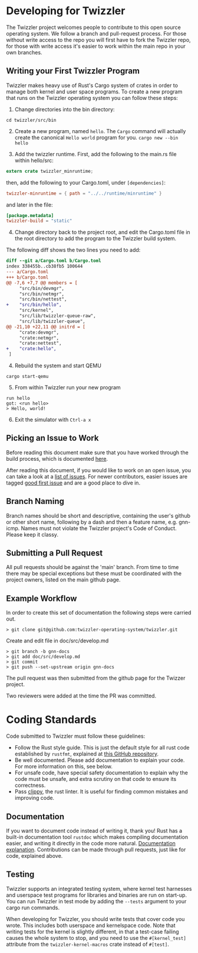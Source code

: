 # Developing for Twizzler

The Twizzler project welcomes people to contribute to this open source
operating system.  We follow a branch and pull-request process.  For
those without write access to the repo you will first have to fork the
Twizzler repo, for those with write access it's easier to work within
the main repo in your own branches.

## Writing your First Twizzler Program

Twizzler makes heavy use of Rust's Cargo system of crates in order to manage both kernel and user space programs.  To create a new program that
runs on the Twizzler operating system you can follow these steps:

1. Change directories into the bin directory:

```cd twizzler/src/bin```

2. Create a new program, named ```hello```.  The ```Cargo``` command will actually create the canonical ```Hello world``` program for you.
```cargo new --bin hello```

3. Add the twizzler runtime. First, add the following to the main.rs file within hello/src:

```rust
extern crate twizzler_minruntime;
```

then, add the following to your Cargo.toml, under `[dependencies]`:

```toml
twizzler-minruntime = { path = "../../runtime/minruntime" }
```

and later in the file:

```toml
[package.metadata]
twizzler-build = "static"
```

4. Change directory back to the project root, and edit the Cargo.toml file in the root directory to add the program to the Twizzler build system.

The following diff shows the two lines you need to add:

```diff
diff --git a/Cargo.toml b/Cargo.toml
index 338455b..cb38fb5 100644
--- a/Cargo.toml
+++ b/Cargo.toml
@@ -7,6 +7,7 @@ members = [
     "src/bin/devmgr",
     "src/bin/netmgr",
     "src/bin/nettest",
+    "src/bin/hello",
     "src/kernel",
     "src/lib/twizzler-queue-raw",
     "src/lib/twizzler-queue",
@@ -21,10 +22,11 @@ initrd = [
     "crate:devmgr",
     "crate:netmgr",
     "crate:nettest",
+    "crate:hello",
 ]
 ```

   4. Rebuild the system and start QEMU

```cargo start-qemu```

  5. From within Twizzler run your new program

```
run hello
got: <run hello>
> Hello, world!
```

  6. Exit the simulator with ```Ctrl-a x```

## Picking an Issue to Work

Before reading this document make sure that you have worked through the build process, which is documented
[here](https://github.com/twizzler-operating-system/twizzler/doc/src/BUILD.md).

After reading this document, if you would like to work on an open issue,
you can take a look at a
[list of issues](https://github.com/twizzler-operating-system/twizzler/issues).
For newer contributors, easier issues are tagged
[good first issue](https://github.com/twizzler-operating-system/twizzler/labels/good%20first%20issue)
and are a good place to dive in.


## Branch Naming

Branch names should be short and descriptive, containing the user's
github or other short name, following by a dash and then a feature
name, e.g. gnn-icmp.  Names must not violate the Twizzler project's
Code of Conduct.  Please keep it classy.

## Submitting a Pull Request

All pull requests should be against the 'main' branch.  From time to
time there may be special exceptions but these must be coordinated
with the project owners, listed on the main github page.

## Example Workflow

In order to create this set of documentation the following steps were
carried out.

```
> git clone git@github.com:twizzler-operating-system/twizzler.git
```

Create and edit file in doc/src/develop.md

```
> git branch -b gnn-docs
> git add doc/src/develop.md
> git commit
> git push --set-upstream origin gnn-docs
```

The pull request was then submitted from the github page for the
Twizzer project.

Two reviewers were added at the time the PR was committed.


# Coding Standards

Code submitted to Twizzler must follow these guidelines:

- Follow the Rust style guide. This is just the default style for all rust code established by `rustfmt`, explained at [this GitHub repository](https://github.com/rust-lang/rustfmt#readme).
- Be well documented. Please add documentation to explain your code. For more information on this, see below.
- For unsafe code, have special safety documentation to explain why the code must be unsafe, and extra scrutiny on that code to ensure its correctness.
- Pass [clippy](https://github.com/rust-lang/rust-clippy#readme), the rust linter. It is useful for finding common mistakes and improving code.

## Documentation

If you want to document code instead of writing it, thank you! Rust has a built-in documentation tool `rustdoc` which makes compiling documentation easier, and writing it directly in the code more natural. [Documentation explanation](https://doc.rust-lang.org/cargo/index.html). Contributions can be made through pull requests, just like for code, explained above.

## Testing

Twizzler supports an integrated testing system, where kernel test harnesses and userspace test
programs for libraries and binaries are run on start-up. You can run Twizzler in test mode by adding
the `--tests` argument to your cargo run commands.

When developing for Twizzler, you should write tests that cover code you wrote. This includes both
userspace and kernelspace code. Note that writing tests for the kernel is slightly different, in
that a test-case failing causes the whole system to stop, and you need to use the `#[kernel_test]`
attribute from the `twizzler-kernel-macros` crate instead of `#[test]`.
